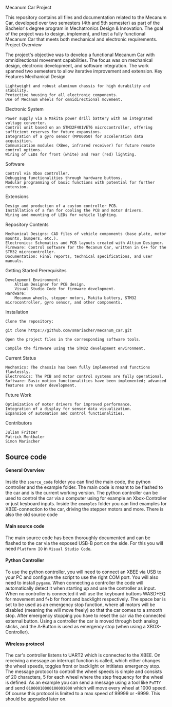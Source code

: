 Mecanum Car Project

This repository contains all files and documentation related to the Mecanum Car, developed over two semesters (4th and 5th semester) as part of the Bachelor's degree program in Mechatronics Design & Innovation. The goal of the project was to design, implement, and test a fully functional Mecanum Car that meets both mechanical and electronic requirements.
Project Overview

The project's objective was to develop a functional Mecanum Car with omnidirectional movement capabilities. The focus was on mechanical design, electronic development, and software integration. The work spanned two semesters to allow iterative improvement and extension.
Key Features
Mechanical Design

    Lightweight and robust aluminum chassis for high durability and stability.
    Protective housing for all electronic components.
    Use of Mecanum wheels for omnidirectional movement.

Electronic System

    Power supply via a Makita power drill battery with an integrated voltage converter.
    Control unit based on an STM32F401VET6 microcontroller, offering sufficient reserves for future expansions.
    Integration of a gyro sensor (MPU6050) for acceleration data acquisition.
    Communication modules (XBee, infrared receiver) for future remote control options.
    Wiring of LEDs for front (white) and rear (red) lighting.

Software

    Control via Xbox controller.
    Debugging functionalities through hardware buttons.
    Modular programming of basic functions with potential for further extension.

Extensions

    Design and production of a custom controller PCB.
    Installation of a fan for cooling the PCB and motor drivers.
    Wiring and mounting of LEDs for vehicle lighting.

Repository Contents

    Mechanical Designs: CAD files of vehicle components (base plate, motor mounts, bumpers, etc.).
    Electronics: Schematics and PCB layouts created with Altium Designer.
    Firmware: Control software for the Mecanum Car, written in C++ for the STM32 microcontroller.
    Documentation: Final reports, technical specifications, and user manuals.

Getting Started
Prerequisites

    Development Environment:
        Altium Designer for PCB design.
        Visual Studio Code for firmware development.
    Hardware:
        Mecanum wheels, stepper motors, Makita battery, STM32 microcontroller, gyro sensor, and other components.

Installation

    Clone the repository:

    git clone https://github.com/smariacher/mecanum_car.git

    Open the project files in the corresponding software tools.

    Compile the firmware using the STM32 development environment.

Current Status

    Mechanics: The chassis has been fully implemented and functions flawlessly.
    Electronics: The PCB and motor control systems are fully operational.
    Software: Basic motion functionalities have been implemented; advanced features are under development.

Future Work

    Optimization of motor drivers for improved performance.
    Integration of a display for sensor data visualization.
    Expansion of automation and control functionalities.

Contributors

    Julian Fritzer
    Patrick Monthaler
    Simon Mariacher


## Source code
#### General Overview
Inside the `source_code` folder you can find the main code, the python controller and the example folder. The main code is meant to be flashed to the car and is the current working version. The python controller can be used to control the car via a computer using for example an Xbox-Controller or just keyboard inputs. Inside the `examples` folder you can find examples for XBEE-connection to the car, driving the stepper motors and more. There is also the old source code 

#### Main source code
The main source code has been thoroughly documented and can be flashed to the car via the exposed USB-B port on the side. For this you will need `Platform IO` in `Visual Studio Code`. 

#### Python Controller
To use the python controller, you will need to connect an XBEE via USB to your PC and configure the script to use the right COM port. You will also need to install `pygame`. When connecting a controller the code will automatically detect it when starting up and use the controller as input. When no controller is connected it will use the keyboard buttons WASD+EQ for movement and f+b for front and backlight respectively. The space bar is set to be used as an emergency stop function, where all motors will be disabled (meaning the will move freely) so that the car comes to a smooth stop. After emergency stopping you have to reset the car via the connected external button. Using a controller the car is moved through both analog sticks, and the A-Button is used as emergency stop (when using a XBOX-Controller).

#### Wireless protocol
The car's controller listens to UART2 which is connected to the XBEE. On receiving a message an interrupt function is called, which either changes the wheel speeds, toggles front or backlight or intitiates emergency stop. The message protocol to controll the wheel speeds is simple and consists of 20 characters, 5 for each wheel where the step frequency for the wheel is defined. As an example you can send a message using a tool like `PuTTY` and send `01000010000100001000` which will move every wheel at 1000 speed. Of course this protocol is limited to a max speed of 99999 or -9999. This should be upgraded later on.
